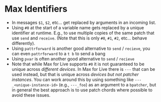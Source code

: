 # Max Identifiers

- In messages `$1`, `$2`, etc... get replaced by arguments in an incoming list.
- Using `#0` at the start of a variable name gets replaced by a unique identifier at runtime. E.g., to use multiple copies of the same patch that use `send` and `receive`. (Note that this is only `#0`, `#1`, `#2`, etc... behave differently).
- Using `pattrforward` is another good alternative to `send` / `recieve`, you can even `pattrforward` to a `t b` to send a bang
- Using `pvar` is often another good alternative to `send` / `recieve`
- Note that while Max for Live supports `#0` it is not guaranteed to be unique across *different devices*. In Max for Live there is `---` that can be used instead, but that is unique across *devices but not patcher instances*. You can work around this by using something like `---_<unique-instance-id>` (e.g., `---_foo`) as an argument to a `bpatcher`, but in general the best approach is to use patch chords where possible to avoid these issues.
